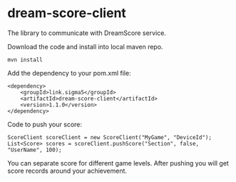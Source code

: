 # dream-score-client

The library to communicate with DreamScore service.

Download the code and install into local maven repo.

`mvn install`

Add the dependency to your pom.xml file:

    <dependency>
        <groupId>link.sigma5</groupId>
        <artifactId>dream-score-client</artifactId>
        <version>1.1.0</version>
    </dependency>

Code to push your score:

    ScoreClient scoreClient = new ScoreClient("MyGame", "DeviceId");
    List<Score> scores = scoreClient.pushScore("Section", false, "UserName", 100);

You can separate score for different game levels.
After pushing you will get score records around your achievement.
